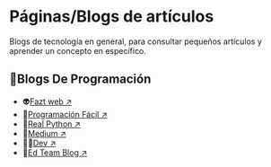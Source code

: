 # **Páginas/Blogs de artículos**

Blogs de tecnología en general, para consultar pequeños artículos y aprender un concepto en específico.

## 🌚**Blogs De Programación**
* 👽[Fazt web ↗](https://www.faztweb.com/)
* 🎀[Programación Fácil ↗](https://programacionfacil.org/blog/)
* 🦭[Real Python ↗](https://realpython.com)
* 🐳[Medium ↗](https://medium.com/)
* 👩‍💻[Dev ↗](https://dev.to/)
* 🐧[Ed Team Blog ↗](https://ed.team/blog)
